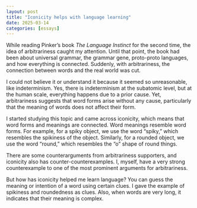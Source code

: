 ```yaml
---
layout: post
title: "Iconicity helps with language learning"
date: 2025-03-14
categories: [essays]
---
```


While reading Pinker’s book *The Language Instinct* for the second time, the idea of arbitrariness caught my attention. Until that point, the book had been about universal grammar, the grammar gene, proto-proto languages, and how everything is connected. Suddenly, with arbitrariness, the connection between words and the real world was cut.

I could not believe it or understand it because it seemed so unreasonable, like indeterminism. Yes, there is indeterminism at the subatomic level, but at the human scale, everything happens due to a prior cause. Yet, arbitrariness suggests that word forms arise without any cause, particularly that the meaning of words does not affect their form.

I started studying this topic and came across iconicity, which means that word forms and meanings are connected. Word meanings resemble word forms. For example, for a spiky object, we use the word “spiky,” which resembles the spikiness of the object. Similarly, for a rounded object, we use the word “round,” which resembles the “o” shape of round things.

There are some counterarguments from arbitrariness supporters, and iconicity also has counter-counterexamples. I, myself, have a very strong counterexample to one of the most prominent arguments for arbitrariness.

But how has iconicity helped me learn language? You can guess the meaning or intention of a word using certain clues. I gave the example of spikiness and roundedness as clues. Also, when words are very long, it indicates that their meaning is complex.
